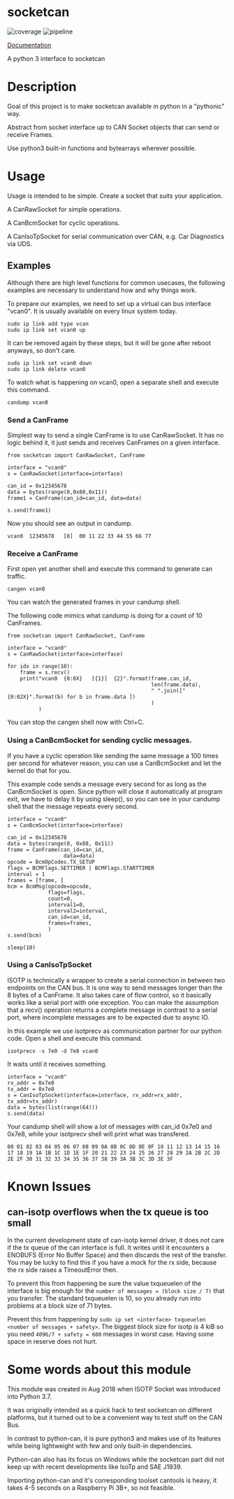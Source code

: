 # socketcan

![coverage](https://gitlab.com/Menschel/socketcan/badges/master/coverage.svg)
![pipeline](https://gitlab.com/Menschel/socketcan/badges/master/pipeline.svg)

[Documentation](https://menschel.gitlab.io/socketcan/)

A python 3 interface to socketcan

# Description

Goal of this project is to make socketcan available in python in a "pythonic" way.

Abstract from socket interface up to CAN Socket objects that can send or receive Frames.

Use python3 built-in functions and bytearrays wherever possible.


# Usage

Usage is intended to be simple. Create a socket that suits your application.

A CanRawSocket for simple operations.

A CanBcmSocket for cyclic operations.

A CanIsoTpSocket for serial communication over CAN, e.g. Car Diagnostics via UDS.


## Examples

Although there are high level functions for common usecases,
the following examples are necessary to understand how and why things work.

To prepare our examples, we need to set up a virtual can bus interface "vcan0".
It is usually available on every linux system today.

```
sudo ip link add type vcan
sudo ip link set vcan0 up
```

It can be removed again by these steps, but it will be gone after reboot anyways, so don't care.

```
sudo ip link set vcan0 down
sudo ip link delete vcan0
```

To watch what is happening on vcan0, open a separate shell and execute this command.

```
candump vcan0
```


### Send a CanFrame

Simplest way to send a single CanFrame is to use CanRawSocket.
It has no logic behind it, it just sends and receives CanFrames on a given interface.

```
from socketcan import CanRawSocket, CanFrame

interface = "vcan0"
s = CanRawSocket(interface=interface)

can_id = 0x12345678
data = bytes(range(0,0x88,0x11))
frame1 = CanFrame(can_id=can_id, data=data)

s.send(frame1)
```

Now you should see an output in candump.

```
vcan0  12345678   [8]  00 11 22 33 44 55 66 77
```


### Receive a CanFrame

First open yet another shell and execute this command to generate can traffic.

```
cangen vcan0
```

You can watch the generated frames in your candump shell.

The following code mimics what candump is doing for a count of 10 CanFrames.

```
from socketcan import CanRawSocket, CanFrame

interface = "vcan0"
s = CanRawSocket(interface=interface)

for idx in range(10):
    frame = s.recv()
    print("vcan0  {0:8X}   [{1}]  {2}".format(frame.can_id,
                                              len(frame.data),
                                              " ".join(["{0:02X}".format(b) for b in frame.data ])
                                              )
          )
```

You can stop the cangen shell now with Ctrl+C.


### Using a CanBcmSocket for sending cyclic messages.

If you have a cyclic operation like sending the same message a 100 times per second for whatever reason,
you can use a CanBcmSocket and let the kernel do that for you.

This example code sends a message every second for as long as the CanBcmSocket is open.
Since python will close it automatically at program exit, we have to delay it by using sleep(),
so you can see in your candump shell that the message repeats every second.


```
interface = "vcan0"
s = CanBcmSocket(interface=interface)

can_id = 0x12345678
data = bytes(range(0, 0x88, 0x11))
frame = CanFrame(can_id=can_id,
                  data=data)
opcode = BcmOpCodes.TX_SETUP
flags = BCMFlags.SETTIMER | BCMFlags.STARTTIMER
interval = 1
frames = [frame, ]
bcm = BcmMsg(opcode=opcode,
             flags=flags,
             count=0,
             interval1=0,
             interval2=interval,
             can_id=can_id,
             frames=frames,
             )
s.send(bcm)

sleep(10)
```


### Using a CanIsoTpSocket

ISOTP is technically a wrapper to create a serial connection in between two endpoints on the CAN bus.
It is one way to send messages longer than the 8 bytes of a CanFrame.
It also takes care of flow control, so it basically works like a serial port with one exception.
You can make the assumption that a recv() operation returns a complete message in contrast to a serial port,
where incomplete messages are to be expected due to async IO.

In this example we use isotprecv as communication partner for our python code. Open a shell and execute this command.

```
isotprecv -s 7e0 -d 7e8 vcan0
```
It waits until it receives something.

```
interface = "vcan0"
rx_addr = 0x7e0
tx_addr = 0x7e8
s = CanIsoTpSocket(interface=interface, rx_addr=rx_addr, tx_addr=tx_addr)
data = bytes(list(range(64)))
s.send(data)
```

Your candump shell will show a lot of messages with can_id 0x7e0 and 0x7e8, while your isotprecv shell will print what was transfered.

```
00 01 02 03 04 05 06 07 08 09 0A 0B 0C 0D 0E 0F 10 11 12 13 14 15 16 17 18 19 1A 1B 1C 1D 1E 1F 20 21 22 23 24 25 26 27 28 29 2A 2B 2C 2D 2E 2F 30 31 32 33 34 35 36 37 38 39 3A 3B 3C 3D 3E 3F 
```

# Known Issues

## can-isotp overflows when the tx queue is too small

In the current development state of can-isotp kernel driver, it does not care if the tx queue of the can interface is full.
It writes until it encounters a ENOBUFS (Error No Buffer Space) and then discards the rest of the transfer. You may be lucky
to find this if you have a mock for the rx side, because the rx side raises a TimeoutError then.

To prevent this from happening be sure the value txqueuelen of the interface is big enough for the `number of messages = (block size / 7)` that you transfer.
The standard txqueuelen is 10, so you already run into problems at a block size of 71 bytes.

Prevent this from happening by `sudo ip set <interface> txqueuelen <number of messages + safety>`.
The biggest block size for isotp is 4 kiB so you need `4096/7 + safety = 600` messages in worst case. Having some space in reserve does not hurt.

# Some words about this module

This module was created in Aug 2018 when ISOTP Socket was introduced into Python 3.7.

It was originally intended as a quick hack to test socketcan on different platforms, but it turned out to be a convenient way to test stuff on the CAN Bus.

In contrast to python-can, it is pure python3 and makes use of its features while being lightweight with few and only built-in dependencies.

Python-can also has its focus on Windows while the socketcan part did not keep up with recent developments like IsoTp and SAE J1939.

Importing python-can and it's corresponding toolset cantools is heavy, it takes 4-5 seconds on a Raspberry Pi 3B+, so not feasible.
